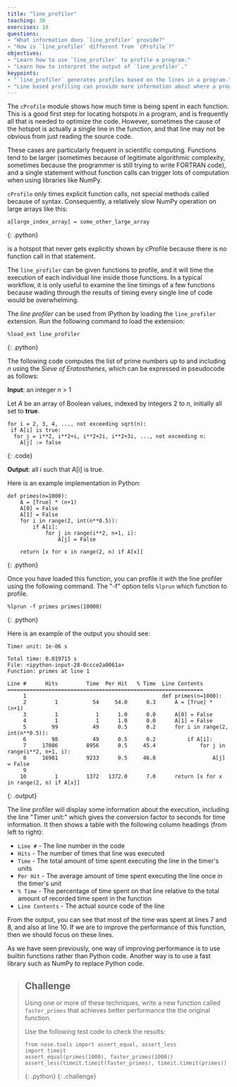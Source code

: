 ```yaml
---
title: "line_profiler"
teaching: 30
exercises: 10
questions:
- "What information does `line_profiler` provide?"
- "How is `line_profiler` different from `cProfile`?"
objectives:
- "Learn how to use `line_profiler` to profile a program."
- "Learn how to interpret the output of `line_profiler`."
keypoints:
- "`line_profiler` generates profiles based on the lines in a program."
- "Line based profiling can provide more information about where a program is performing badly."
---
```

The `cProfile` module shows how much time is being spent in each function. This is a good first step for locating hotspots in a program, and is 
frequently all that is needed to optimize the code. However, sometimes the cause of the hotspot is actually a single line in the function, and 
that line may not be obvious from just reading the source code. 

These cases are particularly frequent in scientific computing. Functions tend to be larger (sometimes because of legitimate algorithmic 
complexity, sometimes because the programmer is still trying to write FORTRAN code), and a single statement without function calls can 
trigger lots of computation when using libraries like NumPy. 

`cProfile` only times explicit function calls, not special methods called because of syntax. Consequently, a relatively slow NumPy operation 
on large arrays like this:

~~~
a[large_index_array] = some_other_large_array
~~~
{: .python}

is a hotspot that never gets explicitly shown by cProfile because there is no function call in that statement.

The `line_profiler` can be given functions to profile, and it will time the execution of each individual line inside those functions. 
In a typical workflow, it is only useful to examine the line timings of a few functions because wading through the results of timing 
every single line of code would be overwhelming.

The *line profiler* can be used from IPython by loading the `line_profiler` extension. Run the following command to load the extension:

~~~
%load_ext line_profiler
~~~
{: .python}

The following code computes the list of prime numbers up to and including *n* using the *Sieve of Eratosthenes*, which can be expressed 
in pseudocode as follows:

**Input**: an integer *n* > 1

Let *A* be an array of Boolean values, indexed by integers 2 to *n*, initially all set to **true**.

~~~
for i = 2, 3, 4, ..., not exceeding sqrt(n):
 if A[i] is true:
  for j = i**2, i**2+i, i**2+2i, i**2+3i, ..., not exceeding n:
    A[j] := false
~~~
{: .code}

**Output**: all i such that A[i] is true.

Here is an example implementation in Python:

~~~
def primes(n=1000): 
    A = [True] * (n+1)
    A[0] = False
    A[1] = False
    for i in range(2, int(n**0.5)):
        if A[i]:
            for j in range(i**2, n+1, i):
                A[j] = False

    return [x for x in range(2, n) if A[x]]
~~~
{: .python}

Once you have loaded this function, you can profile it with the line profiler using the following command. The "-f" option tells `%lprun` which 
function to profile.

~~~
%lprun -f primes primes(10000)
~~~
{: .python}

Here is an example of the output you should see:

~~~
Timer unit: 1e-06 s

Total time: 0.019715 s
File: <ipython-input-28-0ccce2a0061a>
Function: primes at line 1

Line #      Hits         Time  Per Hit   % Time  Line Contents
==============================================================
     1                                           def primes(n=1000): 
     2         1           54     54.0      0.3      A = [True] * (n+1)
     3         1            1      1.0      0.0      A[0] = False
     4         1            1      1.0      0.0      A[1] = False
     5        99           49      0.5      0.2      for i in range(2, int(n**0.5)):
     6        98           49      0.5      0.2          if A[i]:
     7     17006         8956      0.5     45.4              for j in range(i**2, n+1, i):
     8     16981         9233      0.5     46.8                  A[j] = False
     9                                           
    10         1         1372   1372.0      7.0      return [x for x in range(2, n) if A[x]]
~~~
{: .output}

The line profiler will display some information about the execution, including the line "Timer unit:" which gives the conversion factor to 
seconds for time information. It then shows a table with the following column headings (from left to right):

* `Line #` - The line number in the code
* `Hits` - The number of times that line was executed
* `Time` - The total amount of time spent executing the line in the timer's units
* `Per Hit` - The average amount of time spent executing the line once in the timer's unit
* `% Time` - The percentage of time spent on that line relative to the total amount of recorded time spent in the function
* `Line Contents` - The actual source code of the line

From the output, you can see that most of the time was spent at lines 7 and 8, and also at line 10. If we are to improve the performance 
of this function, then we should focus on these lines.

As we have seen previously, one way of improving performance is to use builtin functions rather than Python code. Another way is to use a fast 
library such as NumPy to replace Python code.

> ## Challenge
> Using one or more of these techniques, write a new function called `faster_primes` that achieves better performance the the original function. 
>
> Use the following test code to check the results:
>
> ~~~
> from nose.tools import assert_equal, assert_less
> import timeit
> assert_equal(primes(1000), faster_primes(1000))
> assert_less(timeit.timeit(faster_primes), timeit.timeit(primes))
> ~~~
> {: .python}
{: .challenge}
